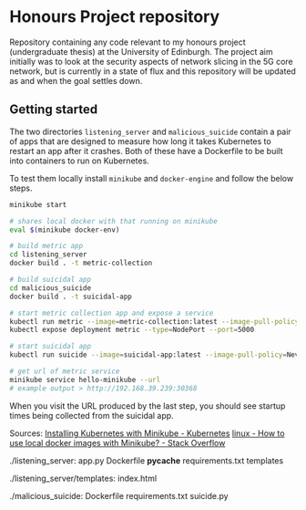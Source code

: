 # Honours Project repository

Repository containing any code relevant to my honours project (undergraduate thesis) at the University of Edinburgh. The project aim initially was to look at the security aspects of network slicing in the 5G core network, but is currently in a state of flux and this repository will be updated as and when the goal settles down.

## Getting started
The two directories `listening_server` and `malicious_suicide` contain a pair of apps that are designed to measure how long it takes Kubernetes to restart an app after it crashes. Both of these have a Dockerfile to be built into containers to run on Kubernetes.

To test them locally install `minikube` and `docker-engine` and follow the below steps.

```sh
minikube start

# shares local docker with that running on minikube
eval $(minikube docker-env)

# build metric app
cd listening_server
docker build . -t metric-collection

# build suicidal app
cd malicious_suicide
docker build . -t suicidal-app

# start metric collection app and expose a service
kubectl run metric --image=metric-collection:latest --image-pull-policy=Never
kubectl expose deployment metric --type=NodePort --port=5000

# start suicidal app
kubectl run suicide --image=suicidal-app:latest --image-pull-policy=Never

# get url of metric service
minikube service hello-minikube --url
# example output > http://192.168.39.239:30368
```

When you visit the URL produced by the last step, you should see startup times being collected from the suicidal app.


Sources:
[Installing Kubernetes with Minikube - Kubernetes](https://kubernetes.io/docs/setup/learning-environment/minikube/)
[linux - How to use local docker images with Minikube? - Stack Overflow](https://stackoverflow.com/questions/42564058/how-to-use-local-docker-images-with-minikube)




./listening_server:
app.py
Dockerfile
__pycache__
requirements.txt
templates

./listening_server/templates:
index.html

./malicious_suicide:
Dockerfile
requirements.txt
suicide.py
